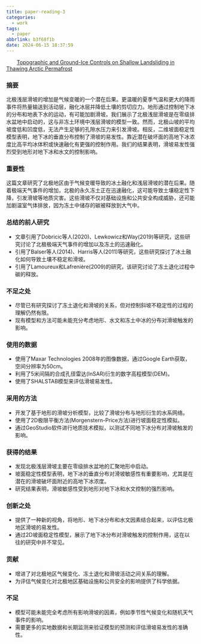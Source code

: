 ```yaml
---
title: paper-reading-3
categories:
  - work
tags:
  - paper
abbrlink: b3f68f1b
date: 2024-06-15 18:37:59
---
```

&emsp;&emsp;[Topographic and Ground-Ice Controls on Shallow Landsliding in Thawing Arctic Permafrost](https://agupubs.onlinelibrary.wiley.com/doi/10.1029/2020GL092264?af=R)
<!--less-->
### 摘要
北极浅层滑坡的增加是气候变暖的一个潜在后果。更温暖的夏季气温和更大的降雨事件将热量输送到活动层，融化冰层并降低土壤的剪切应力。地形通过控制地下冰的分布和地表下水的运动，有可能加剧滑坡。我们展示了北极浅层滑坡是在零级排水盆地中启动的，这与非冻土环境中浅层滑坡的模型一致。然而，北极山坡的平均坡度低和凹度低，无法产生足够的孔隙水压力来引发滑坡。相反，二维坡面稳定性模型表明，地下冰的垂直分布控制了滑坡的易发性。靠近潜在破坏面的高地下冰浓度比高平均冰体积或快速融化有更强的控制作用。我们的结果表明，滑坡易发性强烈受到地形对地下冰和水文的控制影响。
### 重要性

这篇文章研究了北极地区由于气候变暖导致的冰土融化和浅层滑坡的潜在后果。随着极端天气事件的增加，北极的永久冻土正在迅速融化，这可能导致土壤稳定性下降，引发滑坡等地质灾害。这些滑坡不仅对基础设施和公共安全构成威胁，还可能加剧温室气体排放，因为冻土中储存的碳被释放到大气中。

### 总结的前人研究

- 文章引用了Dobricic等人(2020)、Lewkowicz和Way(2019)等研究，这些研究讨论了北极极端天气事件的增加以及冻土的迅速融化。
- 引用了Balser等人(2014)、Harris等人(2011)等研究，这些研究探讨了冰土融化如何导致土壤不稳定和滑坡。
- 引用了Lamoureux和Lafrenière(2009)的研究，该研究讨论了冻土退化过程中碳的释放。

### 不足之处

- 尽管已有研究探讨了冻土退化和滑坡的关系，但对控制斜坡不稳定性的过程的理解仍然有限。
- 现有模型和方法可能未能充分考虑地形、水文和冻土中冰的分布对滑坡触发的影响。

### 使用的数据

- 使用了Maxar Technologies 2008年的图像数据，通过Google Earth获取，空间分辨率为50cm。
- 利用了5米间隔的合成孔径雷达(InSAR)衍生的数字高程模型(DEM)。
- 使用了SHALSTAB模型来评估滑坡易发性。

### 采用的方法

- 开发了基于地形的滑坡分析模型，比较了滑坡分布与地形衍生的水系网络。
- 使用了2D极限平衡方法(Morgenstern-Price方法)进行坡面稳定性模拟。
- 通过GeoStudio软件进行地质技术模拟，以测试不同地下冰分布对滑坡触发的影响。

### 获得的结果

- 发现北极浅层滑坡主要在零级排水盆地的汇聚地形中启动。
- 坡面稳定性模型表明，地下冰的垂直分布对滑坡敏感性有重要影响，尤其是在潜在的滑坡破坏面附近的高地下冰浓度。
- 研究结果表明，滑坡敏感性受到地形对地下冰和水文控制的强烈影响。

### 创新之处

- 提供了一种新的视角，将地形、地下冰分布和水文因素结合起来，以评估北极地区滑坡的易发性。
- 通过2D坡面稳定性模型，展示了地下冰分布对滑坡触发的控制作用，这在以往的研究中并不常见。

### 贡献

- 增进了对北极地区气候变化、冻土退化和滑坡活动之间关系的理解。
- 为评估气候变化对北极地区基础设施和公共安全的影响提供了科学依据。

### 不足

- 模型可能未能完全考虑所有影响滑坡的因素，例如季节性气候变化和随机天气事件的影响。
- 需要更多的实地数据和长期监测来验证模型的预测和评估滑坡易发性的准确性。
